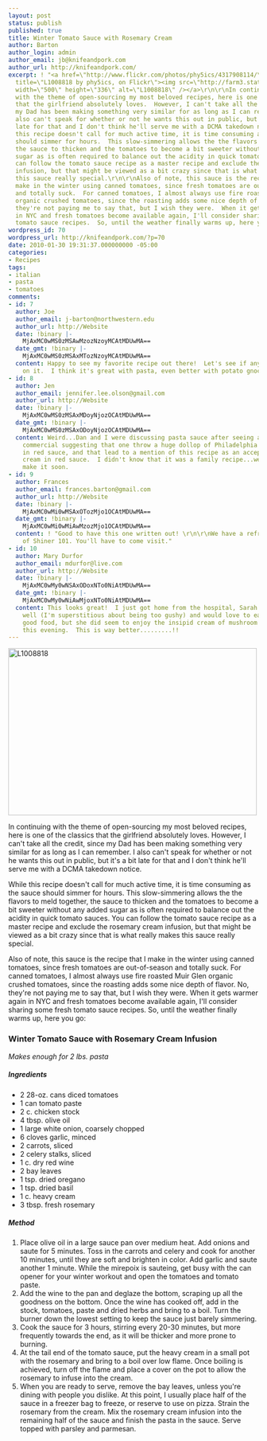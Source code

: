 ```yaml
---
layout: post
status: publish
published: true
title: Winter Tomato Sauce with Rosemary Cream
author: Barton
author_login: admin
author_email: jb@knifeandpork.com
author_url: http://knifeandpork.com/
excerpt: ! "<a href=\"http://www.flickr.com/photos/phy5ics/4317908114/\"
  title=\"L1008818 by phy5ics, on Flickr\"><img src=\"http://farm3.static.flickr.com/2700/4317908114_bcbef2bd59.jpg\"
  width=\"500\" height=\"336\" alt=\"L1008818\" /></a>\r\n\r\nIn continuing
  with the theme of open-sourcing my most beloved recipes, here is one of the classics
  that the girlfriend absolutely loves.  However, I can't take all the credit, since
  my Dad has been making something very similar for as long as I can remember.  I
  also can't speak for whether or not he wants this out in public, but it's a bit
  late for that and I don't think he'll serve me with a DCMA takedown notice.\r\n\r\nWhile
  this recipe doesn't call for much active time, it is time consuming as the sauce
  should simmer for hours.  This slow-simmering allows the the flavors to meld together,
  the sauce to thicken and the tomatoes to become a bit sweeter without any added
  sugar as is often required to balance out the acidity in quick tomato sauces.  You
  can follow the tomato sauce recipe as a master recipe and exclude the rosemary cream
  infusion, but that might be viewed as a bit crazy since that is what really makes
  this sauce really special.\r\n\r\nAlso of note, this sauce is the recipe that I
  make in the winter using canned tomatoes, since fresh tomatoes are out-of-season
  and totally suck.  For canned tomatoes, I almost always use fire roasted Muir Glen
  organic crushed tomatoes, since the roasting adds some nice depth of flavor.  No,
  they're not paying me to say that, but I wish they were.  When it gets warmer again
  in NYC and fresh tomatoes become available again, I'll consider sharing some fresh
  tomato sauce recipes.  So, until the weather finally warms up, here you go:\r\n\r\n"
wordpress_id: 70
wordpress_url: http://knifeandpork.com/?p=70
date: 2010-01-30 19:31:37.000000000 -05:00
categories:
- Recipes
tags:
- italian
- pasta
- tomatoes
comments:
- id: 7
  author: Joe
  author_email: j-barton@northwestern.edu
  author_url: http://Website
  date: !binary |-
    MjAxMC0wMS0zMSAwMzozNzoyMCAtMDUwMA==
  date_gmt: !binary |-
    MjAxMC0wMS0zMSAxMTozNzoyMCAtMDUwMA==
  content: Happy to see my favorite recipe out there!  Let's see if anyone can improve
    on it.  I think it's great with pasta, even better with potato gnocchi.
- id: 8
  author: Jen
  author_email: jennifer.lee.olson@gmail.com
  author_url: http://Website
  date: !binary |-
    MjAxMC0wMS0zMSAxMDoyNjozOCAtMDUwMA==
  date_gmt: !binary |-
    MjAxMC0wMS0zMSAxODoyNjozOCAtMDUwMA==
  content: Weird...Dan and I were discussing pasta sauce after seeing a mildly horrific
    commercial suggesting that one throw a huge dollop of Philadelphia cream cheese
    in red sauce, and that lead to a mention of this recipe as an acceptable use of
    cream in red sauce.  I didn't know that it was a family recipe...we'll have to
    make it soon.
- id: 9
  author: Frances
  author_email: frances.barton@gmail.com
  author_url: http://Website
  date: !binary |-
    MjAxMC0wMi0wMSAxOTozMjo1OCAtMDUwMA==
  date_gmt: !binary |-
    MjAxMC0wMi0wMiAwMzozMjo1OCAtMDUwMA==
  content: ! "Good to have this one written out! \r\n\r\nWe have a refrigerator full
    of Shiner 101. You'll have to come visit."
- id: 10
  author: Mary Durfor
  author_email: mdurfor@live.com
  author_url: http://Website
  date: !binary |-
    MjAxMC0wMy0wNSAxODoxNTo0NiAtMDUwMA==
  date_gmt: !binary |-
    MjAxMC0wMy0wNiAwMjoxNTo0NiAtMDUwMA==
  content: This looks great!  I just got home from the hospital, Sarah is doing reasonably
    well (I'm superstitious about being too gushy) and would love to eat some really
    good food, but she did seem to enjoy the insipid cream of mushroom soup earlier
    this evening.  This is way better.........!!
---
```

<a href="http://www.flickr.com/photos/phy5ics/4317908114/" title="L1008818 by phy5ics, on Flickr"><img src="http://farm3.static.flickr.com/2700/4317908114_bcbef2bd59.jpg" width="500" height="336" alt="L1008818" /></a>

In continuing with the theme of open-sourcing my most beloved recipes, here is one of the classics that the girlfriend absolutely loves.  However, I can't take all the credit, since my Dad has been making something very similar for as long as I can remember.  I also can't speak for whether or not he wants this out in public, but it's a bit late for that and I don't think he'll serve me with a DCMA takedown notice.

While this recipe doesn't call for much active time, it is time consuming as the sauce should simmer for hours.  This slow-simmering allows the the flavors to meld together, the sauce to thicken and the tomatoes to become a bit sweeter without any added sugar as is often required to balance out the acidity in quick tomato sauces.  You can follow the tomato sauce recipe as a master recipe and exclude the rosemary cream infusion, but that might be viewed as a bit crazy since that is what really makes this sauce really special.

Also of note, this sauce is the recipe that I make in the winter using canned tomatoes, since fresh tomatoes are out-of-season and totally suck.  For canned tomatoes, I almost always use fire roasted Muir Glen organic crushed tomatoes, since the roasting adds some nice depth of flavor.  No, they're not paying me to say that, but I wish they were.  When it gets warmer again in NYC and fresh tomatoes become available again, I'll consider sharing some fresh tomato sauce recipes.  So, until the weather finally warms up, here you go:

<a id="more-70"></a>

<h3>Winter Tomato Sauce with Rosemary Cream Infusion</h3>
<i>Makes enough for 2 lbs. pasta</i>
<h5>Ingredients</h5>
<ul>
<li>2 28-oz. cans diced tomatoes</li>
<li>1 can tomato paste</li>
<li>2 c. chicken stock</li>
<li>4 tbsp. olive oil</li>
<li>1 large white onion, coarsely chopped</li>
<li>6 cloves garlic, minced</li>
<li>2 carrots, sliced</li>
<li>2 celery stalks, sliced</li>
<li>1 c. dry red wine</li>
<li>2 bay leaves</li>
<li>1 tsp. dried oregano</li>
<li>1 tsp. dried basil</li>
<li>1 c. heavy cream</li>
<li>3 tbsp. fresh rosemary</li>
</ul>

<h5>Method</h5>
<ol>
<li>Place olive oil in a large sauce pan over medium heat.  Add onions and saute for 5 minutes.  Toss in the carrots and celery and cook for another 10 minutes, until they are soft and brighten in color.  Add garlic and saute another 1 minute.  While the mirepoix is sauteing, get busy with the can opener for your winter workout and open the tomatoes and tomato paste.</li>
<li>Add the wine to the pan and deglaze the bottom, scraping up all the goodness on the bottom.  Once the wine has cooked off, add in the stock, tomatoes, paste and dried herbs and bring to a boil.  Turn the burner down the lowest setting to keep the sauce just barely simmering.</li>
<li>Cook the sauce for 3 hours, stirring every 20-30 minutes, but more frequently towards the end, as it will be thicker and more prone to burning.</li>
<li>At the tail end of the tomato sauce, put the heavy cream in a small pot with the rosemary and bring to a boil over low flame.  Once boiling is achieved, turn off the flame and place a cover on the pot to allow the rosemary to infuse into the cream.</li>
<li>When you are ready to serve, remove the bay leaves, unless you're dining with people you dislike.  At this point, I usually place half of the sauce in a freezer bag to freeze, or reserve to use on pizza.  Strain the rosemary from the cream.  Mix the rosemary cream infusion into the remaining half of the sauce and finish the pasta in the sauce.  Serve topped with parsley and parmesan.</li>
</ol>
